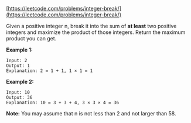 [https://leetcode.com/problems/integer-break/](https://leetcode.com/problems/integer-break/)

Given a positive integer n, break it into the sum of **at least** two positive integers and maximize the product of those integers. Return the maximum product you can get.

**Example 1:**
```
Input: 2
Output: 1
Explanation: 2 = 1 + 1, 1 × 1 = 1
```

**Example 2:**
```
Input: 10
Output: 36
Explanation: 10 = 3 + 3 + 4, 3 × 3 × 4 = 36
```

**Note:** You may assume that n is not less than 2 and not larger than 58.

